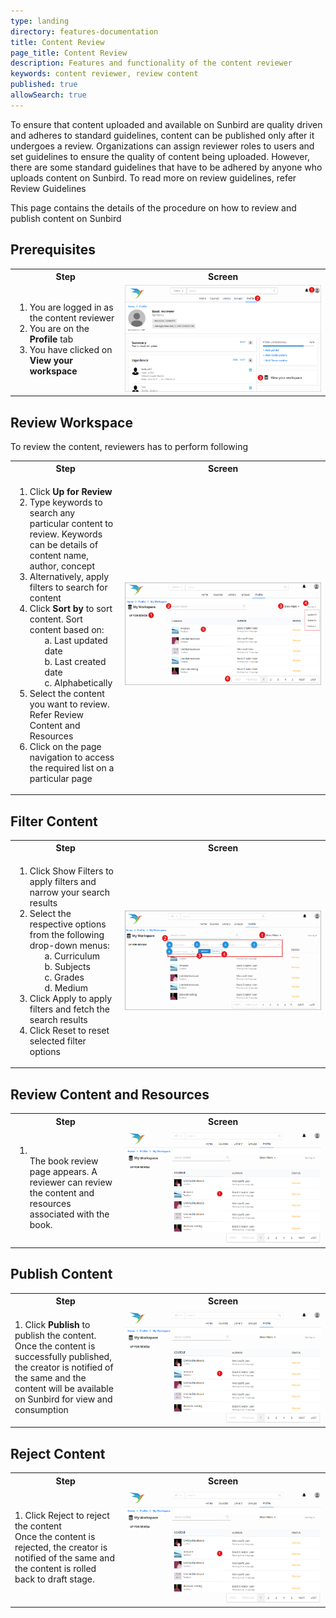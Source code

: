 ```yaml
---
type: landing
directory: features-documentation
title: Content Review
page_title: Content Review
description: Features and functionality of the content reviewer
keywords: content reviewer, review content
published: true
allowSearch: true
---
```

To ensure that content uploaded and available on Sunbird are quality driven and adheres to standard guidelines, content can be published only after it undergoes a review.
Organizations can assign reviewer roles to users and set guidelines to ensure the quality of content being uploaded. However, there are some standard guidelines that have to be adhered by anyone who uploads
content on Sunbird. To read more on review guidelines, refer Review Guidelines

This page contains the details of the procedure on how to review and publish content on Sunbird
 
## Prerequisites

<table>
  <tr>
    <th style="width:35%;">Step</th>
    <th style="width:65%;">Screen</th>
  </tr>
  <tr>
    <td><ol>
   <li>You are logged in as the content reviewer
   <li>You are on the <b>Profile</b> tab
   <li>You have clicked on <b>View your workspace</b></ol>
      </td>
      <td><img src="pages/features-documentation/images/contentreviewer/content_reviewer_profile.png"></td>
  </tr>
 </table>
  
## Review Workspace
  
  To review the content, reviewers has to perform following 
  
  <table>
  <tr>
    <th style="width:35%;">Step</th>
    <th style="width:65%;">Screen</th>
  </tr>
  <tr>
    <td><ol>
     <li>Click <b>Up for Review</b>
     <li>Type keywords to search any particular content to review. Keywords can be details of content name, author, concept
     <li>Alternatively, apply filters to search for content
     <li>Click <b>Sort by</b> to sort content. Sort content based on:
       <ol>a. Last updated date
        <br>b. Last created date
       <br>c. Alphabetically </ol>
     <li>Select the content you want to review. Refer <a>Review Content and Resources</a>
      <li>Click on the page navigation to access the required list on a particular page</ol>
   </td>
    <td><img src="pages/features-documentation/images/contentreviewer/content_reviewer1.png"></td>
  </tr>
  </table>

## Filter Content

<table>
  <tr>
    <th style="width:35%;">Step</th>
    <th style="width:65%;">Screen</th>
  </tr>
  <tr>
    <td><ol>
     <li>Click Show Filters to apply filters and narrow your search results
     <li>Select the respective options from the following drop-down menus:
      <ol>a. Curriculum
       <br>b. Subjects
       <br>c. Grades
       <br>d. Medium</ol>
     <li>Click Apply to apply filters and fetch the search results
     <li>Click Reset to reset selected filter options
      </ol>
   </td>
    <td><img src="pages/features-documentation/images/contentreviewer/content_reviewer_filter.png"></td>
  </tr>
  </table>
  
  ## Review Content and Resources
  <table>
  <tr>
    <th style="width:35%;">Step</th>
    <th style="width:65%;">Screen</th>
  </tr>
  <tr>
    <td><ol>
     <li>
      <br>The book review page appears. A reviewer can review the content and resources associated with the book.  
     </ol>
   </td>
    <td><img src="pages/features-documentation/images/contentreviewer/content_reviewer.png"></td>
  </tr>
  </table>
  
## Publish Content
<table>
  <tr>
    <th style="width:35%;">Step</th>
    <th style="width:65%;">Screen</th>
  </tr>
  <tr>
   <td>1. Click <b>Publish</b> to publish the content. 
      <br> Once the content is successfully published, the creator is notified of the same and the
    content will be available on Sunbird for view and consumption
     </td>
    <td><img src="pages/features-documentation/images/contentreviewer/content_reviewer.png"></td>
  </tr>
  </table>
  
  ## Reject Content
  <table>
  <tr>
    <th style="width:35%;">Step</th>
    <th style="width:65%;">Screen</th>
  </tr>
  <tr>
   <td>1. Click Reject to reject the content 
  <br>Once the content is rejected, the creator is notified of the same and the content is rolled back to draft stage.
     </td>
    <td><img src="pages/features-documentation/images/contentreviewer/content_reviewer.png"></td>
  </tr>
  </table>
